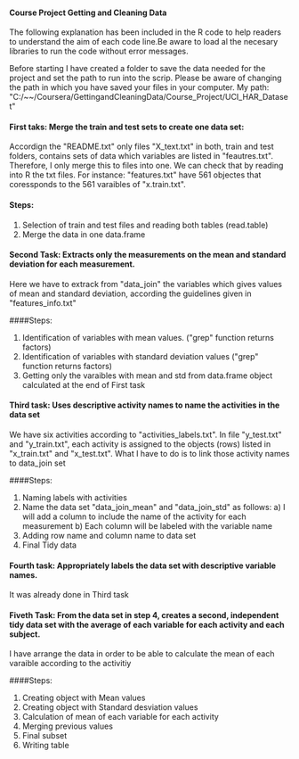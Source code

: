 #### Course Project Getting and Cleaning Data

The following explanation has been included in the R code to help readers to understand the aim
of each code line.Be aware to load al the necesary libraries to run the code without error messages. 

Before starting I have created a folder to save the data needed for the project
and set the path to run into the scrip. Please be aware of changing the path in which 
you have saved your files in your computer.
My path: "C:/~~/Coursera/GettingandCleaningData/Course_Project/UCI_HAR_Dataset"

#### First taks: Merge the train and test sets to create one data set:
Accordign the "README.txt" only files "X_text.txt" in both, train and test folders, 
contains sets of data which variables are listed in "feautres.txt". Therefore, 
I only merge this to files into one. We can check that by reading into R the
txt files. For instance: "features.txt" have 561 objectes that coressponds to 
the 561 varaibles of "x.train.txt".

#### Steps: 
1. Selection of train and test files and reading both tables (read.table)
2. Merge the data in one data.frame

#### Second Task: Extracts only the measurements on the mean and standard deviation for each measurement.
Here we have to extrack from "data_join" the variables which gives values of mean and standard deviation, 
according the guidelines given in "features_info.txt"

####Steps:
1. Identification of variables with mean values. ("grep" function returns factors)
2. Identification of variables with standard deviation values ("grep" function returns factors)
3. Getting only the varaibles with mean and std from data.frame object calculated at the end of First task 

#### Third task: Uses descriptive activity names to name the activities in the data set
We have six activities according to "activities_labels.txt". In file "y_test.txt" and 
"y_train.txt", each activity is assigned to the objects (rows) listed in "x_train.txt" 
and "x_test.txt". What I have to do is to link those activity names to data_join set

####Steps:
1. Naming labels with activities
2. Name the data set "data_join_mean" and "data_join_std" as follows: 
a) I will add a column to include the name of the activity for each measurement
b) Each column will be labeled with the variable name
3. Adding row name and column name to data set
4. Final Tidy data

#### Fourth task: Appropriately labels the data set with descriptive variable names. 
It was already done in Third task

#### Fiveth Task: From the data set in step 4, creates a second, independent tidy data set with the average of each variable for each activity and each subject.
I have arrange the data in order to be able to calculate the mean of each varaible according to the activitiy

####Steps:
1. Creating object with Mean values
2. Creating object with Standard desviation values
3. Calculation of mean of each variable for each activity
4. Merging previous values
5. Final subset
6. Writing table
